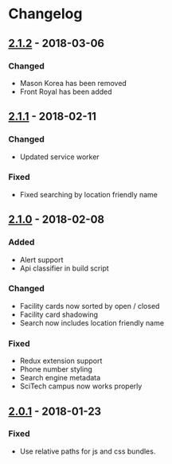 # Changelog

## [2.1.2] - 2018-03-06

### Changed

- Mason Korea has been removed
- Front Royal has been added

## [2.1.1] - 2018-02-11

### Changed

- Updated service worker

### Fixed

- Fixed searching by location friendly name

## [2.1.0] - 2018-02-08

### Added

- Alert support
- Api classifier in build script


### Changed

- Facility cards now sorted by open / closed
- Facility card shadowing
- Search now includes location friendly name


### Fixed

- Redux extension support
- Phone number styling
- Search engine metadata
- SciTech campus now works properly


## [2.0.1] - 2018-01-23

### Fixed

- Use relative paths for js and css bundles.


[2.0.1]: https://git.gmu.edu/srct/whats-open-web/compare/v2.0...v2.0.1
[2.1.0]: https://git.gmu.edu/srct/whats-open-web/compare/v2.0.1...v2.1-Midnight-Cherry
[2.1.1]: https://git.gmu.edu/srct/whats-open-web/compare/v2.1-Midnight-Cherry...v2.1.1
[2.1.2]: https://git.gmu.edu/srct/whats-open-web/compare/v2.1.1...v2.1.2